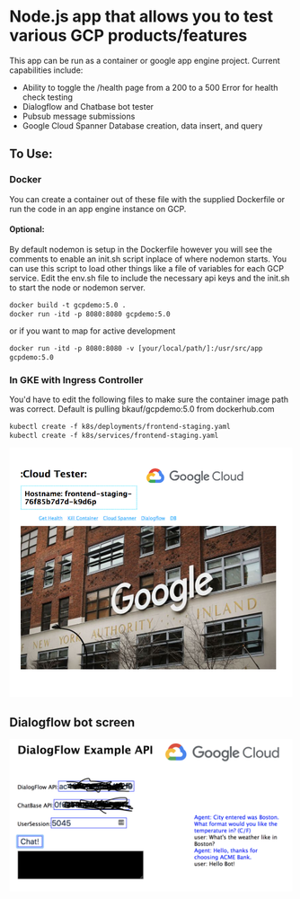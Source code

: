 
# Node.js app that allows you to test various GCP products/features


This app can be run as a container or google app engine project. Current capabilities include:

* Ability to toggle the /health page from a 200 to a 500 Error for health check testing
* Dialogflow and Chatbase bot tester
* Pubsub message submissions
* Google Cloud Spanner Database creation, data insert, and query

## To Use:
### Docker
You can create a container out of these file with the supplied Dockerfile or run the code in an app engine instance on GCP.
#### Optional:
 By default nodemon is setup in the Dockerfile however you will see the comments to enable an init.sh script inplace of where nodemon starts. You can use this script to load other things like a file of variables for each GCP service. Edit the env.sh file to include the necessary api keys and the init.sh to start the node or nodemon server.

```
docker build -t gcpdemo:5.0 .
docker run -itd -p 8080:8080 gcpdemo:5.0
```
or if you want to map for active development
```
docker run -itd -p 8080:8080 -v [your/local/path/]:/usr/src/app gcpdemo:5.0
```

### In GKE with Ingress Controller
You'd have to edit the following files to make sure the container image path was correct. Default is pulling bkauf/gcpdemo:5.0 from dockerhub.com
```
kubectl create -f k8s/deployments/frontend-staging.yaml
kubectl create -f k8s/services/frontend-staging.yaml
```

![gcpdemo](/gcpdemo-ss.png?raw=true "GCP Demo")

## Dialogflow bot screen
![gcpdemo](/dialogflow1-ss.png?raw=true "GCP Dialogflow")
